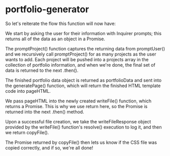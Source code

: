 # portfolio-generator

So let's reiterate the flow this function will now have:

We start by asking the user for their information with Inquirer prompts; this returns all of the data as an object in a Promise.

The promptProject() function captures the returning data from promptUser() and we recursively call promptProject() for as many projects as the user wants to add. Each project will be pushed into a projects array in the collection of portfolio information, and when we're done, the final set of data is returned to the next .then().

The finished portfolio data object is returned as portfolioData and sent into the generatePage() function, which will return the finished HTML template code into pageHTML.

We pass pageHTML into the newly created writeFile() function, which returns a Promise. This is why we use return here, so the Promise is returned into the next .then() method.

Upon a successful file creation, we take the writeFileResponse object provided by the writeFile() function's resolve() execution to log it, and then we return copyFile().

The Promise returned by copyFile() then lets us know if the CSS file was copied correctly, and if so, we're all done!